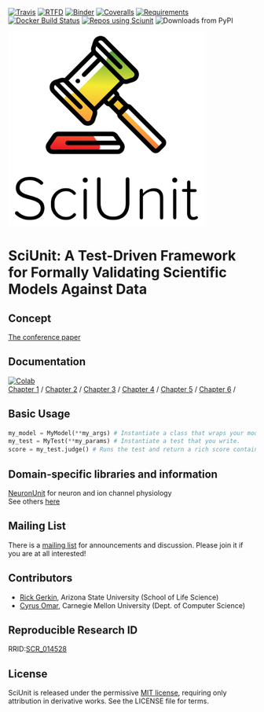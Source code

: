 [![Travis](https://travis-ci.org/scidash/sciunit.svg?branch=master)](https://travis-ci.org/scidash/sciunit)
[![RTFD](https://readthedocs.org/projects/sciunit/badge/?version=master&x=1)](http://sciunit.readthedocs.io/en/latest/?badge=master)
[![Binder](https://mybinder.org/badge.svg)](https://mybinder.org/v2/gh/scidash/sciunit/master?filepath=docs%2Fchapter1.ipynb)
[![Coveralls](https://coveralls.io/repos/github/scidash/sciunit/badge.svg?branch=master&x=1)](https://coveralls.io/github/scidash/sciunit?branch=master)
[![Requirements](https://requires.io/github/scidash/sciunit/requirements.svg?branch=master)](https://requires.io/github/scidash/sciunit/requirements/?branch=master)
[![Docker Build Status](https://img.shields.io/docker/cloud/automated/scidash/sciunit.svg)](https://hub.docker.com/r/scidash/sciunit/builds/)
[![Repos using Sciunit](https://img.shields.io/librariesio/dependent-repos/pypi/sciunit.svg?x=2)](https://github.com/scidash/sciunit/network/dependents?dependent_type=REPOSITORY)
![Downloads from PyPI](https://img.shields.io/pypi/dm/sciunit?x=1)

<img src="https://raw.githubusercontent.com/scidash/assets/master/logos/SciUnit/sci-unit-square-small.png" alt="SciUnit Logo" width="400px">

# SciUnit: A Test-Driven Framework for Formally Validating Scientific Models Against Data

## Concept
[The conference paper](https://github.com/cyrus-/papers/raw/master/sciunit-icse14/sciunit-icse14.pdf)

## Documentation
[![Colab](https://colab.research.google.com/assets/colab-badge.svg)](https://colab.research.google.com/github/scidash/sciunit/blob/master/docs/chapter1.ipynb) <br>
[Chapter 1](https://github.com/scidash/sciunit/blob/master/docs/chapter1.ipynb) /
[Chapter 2](https://github.com/scidash/sciunit/blob/master/docs/chapter2.ipynb) /
[Chapter 3](https://github.com/scidash/sciunit/blob/master/docs/chapter3.ipynb) /
[Chapter 4](https://github.com/scidash/sciunit/blob/dev/docs/chapter4.ipynb) /
[Chapter 5](https://github.com/scidash/sciunit/blob/dev/docs/chapter5.ipynb) /
[Chapter 6](https://github.com/scidash/sciunit/blob/dev/docs/chapter6.ipynb) /


## Basic Usage
```python
my_model = MyModel(**my_args) # Instantiate a class that wraps your model of interest.  
my_test = MyTest(**my_params) # Instantiate a test that you write.  
score = my_test.judge() # Runs the test and return a rich score containing test results and more.  
```

## Domain-specific libraries and information
[NeuronUnit](https://github.com/scidash/neuronunit) for neuron and ion channel physiology<br>
See others [here](https://github.com/scidash/sciunit/network/dependents?dependent_type=REPOSITORY)

## Mailing List
There is a [mailing list](https://groups.google.com/forum/?fromgroups#!forum/sciunit) for announcements and discussion.
Please join it if you are at all interested!

## Contributors
 * [Rick Gerkin](http://rick.gerk.in), Arizona State University (School of Life Science)
 * [Cyrus Omar](http://cs.cmu.edu/~comar), Carnegie Mellon University (Dept. of Computer Science)

## Reproducible Research ID
RRID:[SCR_014528](https://scicrunch.org/resources/Any/record/nlx_144509-1/3faed1d9-6579-5da6-b4b4-75a5077656bb/search?q=sciunit&l=sciunit)

## License
SciUnit is released under the permissive [MIT license](https://opensource.org/licenses/MIT), requiring only attribution in derivative works. See the LICENSE file for terms.
